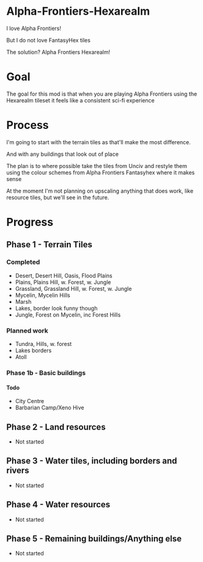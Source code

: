 # Alpha-Frontiers-Hexarealm

I love Alpha Frontiers!

But I do not love FantasyHex tiles

The solution? Alpha Frontiers Hexarealm!

# Goal
The goal for this mod is that when you are playing Alpha Frontiers using the Hexarealm tileset it feels like a consistent sci-fi experience

# Process
I'm going to start with the terrain tiles as that'll make the most difference. 

And with any buildings that look out of place

The plan is to where possible take the tiles from Unciv and restyle them using the colour schemes from Alpha Frontiers Fantasyhex where it makes sense

At the moment I'm not planning on upscaling anything that does work, like resource tiles, but we'll see in the future.

# Progress 
## Phase 1 - Terrain Tiles
### Completed
- Desert, Desert Hill, Oasis, Flood Plains
- Plains, Plains Hill, w. Forest, w. Jungle
- Grassland, Grassland Hill, w. Forest, w. Jungle
- Mycelin, Mycelin Hills
- Marsh
- Lakes, border look funny though
- Jungle, Forest on Mycelin, inc Forest Hills

### Planned work

- Tundra, Hills, w. forest
- Lakes borders
- Atoll

### Phase 1b - Basic buildings
#### Todo
- City Centre
- Barbarian Camp/Xeno Hive 

## Phase 2 - Land resources
- Not started

## Phase 3 - Water tiles, including borders and rivers
- Not started

## Phase 4 - Water resources
- Not started

## Phase 5 - Remaining buildings/Anything else
- Not started
